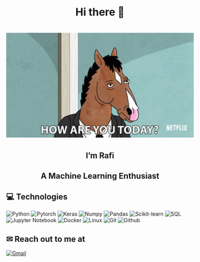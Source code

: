 ## <h1 align="center">Hi there 👋</h1>
<h1 align="center"><img src="img.gif" alt="Coder GIF" width="600"></h1>
<h2 align="center">I’m Rafi</h2>
<h2 align="center">A Machine Learning Enthusiast</h2>

## 💻 Technologies
![Python](https://img.shields.io/badge/-Python-yellow?style=flat-square&logo=Python)
![Pytorch](https://img.shields.io/badge/-Pytorch-red?style=flat-square&logo=Pytorch)
![Keras](https://img.shields.io/badge/-Keras-red?style=flat-square&logo=Keras)
![Numpy](https://img.shields.io/badge/-Numpy-purple?style=flat-square&logo=Numpy)
![Pandas](https://img.shields.io/badge/-Pandas-blue?style=flat-square&logo=Pandas)
![Scikit-learn](https://img.shields.io/badge/-Scikitlearn-pink?style=flat-square&logo=Scikit-learn)
![SQL](https://img.shields.io/badge/-SQL-blue?style=flat-square&logo=SQL)
![Jupyter Notebook](https://img.shields.io/badge/-Jupyter%20Notebook-orange?style=flat-square&logo=Jupyter-Notebook)
![Docker](https://img.shields.io/badge/-Docker-blue?style=flat-square&logo=Docker)
![Linux](https://img.shields.io/badge/-Linux-black?style=flat-square&logo=Linux)
![Git](https://img.shields.io/badge/-Git-green?style=flat-square&logo=Git)
![Github](https://img.shields.io/badge/-Github-purple?style=flat-square&logo=Github)

## ✉ Reach out to me at
[![Gmail](https://img.shields.io/badge/-ahmadrafiansyahfauzan@gmail.com-212121?style=flat-square&logo=Gmail&logoColor=red)](mailto:ahmadrafiansyahfauzan@gmail.com)
